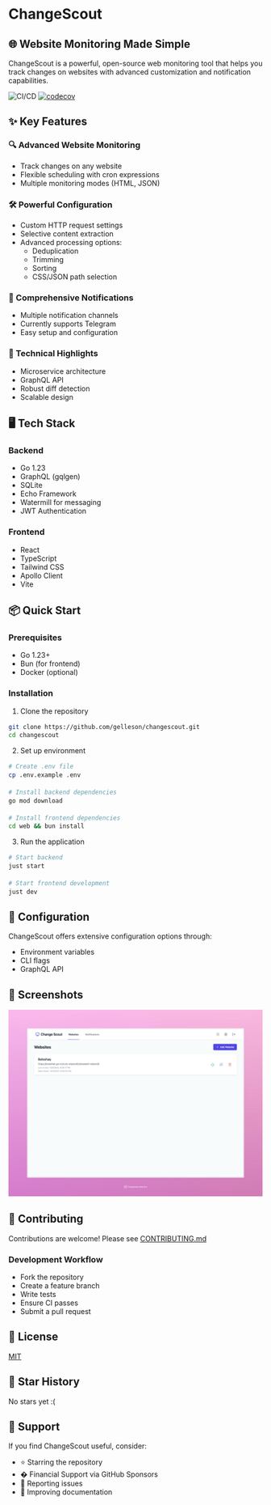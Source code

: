 # ChangeScout

## 🌐 Website Monitoring Made Simple

ChangeScout is a powerful, open-source web monitoring tool that helps you track changes on websites with advanced customization and notification capabilities.

![CI/CD](https://github.com/gelleson/changescout/workflows/CI/CD/badge.svg)
[![codecov](https://codecov.io/gh/gelleson/changescout/graph/badge.svg?token=LphYdDIZwL)](https://codecov.io/gh/gelleson/changescout)
## ✨ Key Features

### 🔍 Advanced Website Monitoring
- Track changes on any website
- Flexible scheduling with cron expressions
- Multiple monitoring modes (HTML, JSON)

### 🛠 Powerful Configuration
- Custom HTTP request settings
- Selective content extraction
- Advanced processing options:
   - Deduplication
   - Trimming
   - Sorting
   - CSS/JSON path selection

### 🔔 Comprehensive Notifications
- Multiple notification channels
- Currently supports Telegram
- Easy setup and configuration

### 🚀 Technical Highlights
- Microservice architecture
- GraphQL API
- Robust diff detection
- Scalable design

## 🖥 Tech Stack

### Backend
- Go 1.23
- GraphQL (gqlgen)
- SQLite
- Echo Framework
- Watermill for messaging
- JWT Authentication

### Frontend
- React
- TypeScript
- Tailwind CSS
- Apollo Client
- Vite

## 📦 Quick Start

### Prerequisites
- Go 1.23+
- Bun (for frontend)
- Docker (optional)

### Installation

1. Clone the repository
```bash
git clone https://github.com/gelleson/changescout.git
cd changescout
```

2. Set up environment
```bash
# Create .env file
cp .env.example .env

# Install backend dependencies
go mod download

# Install frontend dependencies
cd web && bun install
```

3. Run the application
```bash
# Start backend
just start

# Start frontend development
just dev
```

## 🔧 Configuration

ChangeScout offers extensive configuration options through:
- Environment variables
- CLI flags
- GraphQL API


## 🌈 Screenshots

![ChangeScout Dashboard](docs/screenshots/screenshot1.png)

## 🤝 Contributing

Contributions are welcome! Please see [CONTRIBUTING.md](CONTRIBUTING.md)

### Development Workflow
- Fork the repository
- Create a feature branch
- Write tests
- Ensure CI passes
- Submit a pull request

## 📄 License

[MIT](LICENSE.md)

## 🌟 Star History

No stars yet :(

## 💖 Support

If you find ChangeScout useful, consider:
- ⭐ Starring the repository
- �  Financial Support via GitHub Sponsors
- 🐛 Reporting issues
- 📝 Improving documentation

